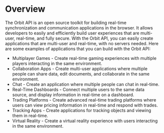 # Overview

The Orbit API is an open source toolkit for building real-time synchronization
and communication applications in the browser. It allows developers to easily
and efficiently build user experiences that are multi-user, real-time, and
fully secure. With the Orbit API, you can easily create applications that are
multi-user and real-time, with no servers needed. Here are some examples of
applications that you can build with the Orbit API:

- Multiplayer Games - Create real-time gaming experiences with multiple players
  interacting in the same environment.
- Collaboration Apps - Create multi-user applications where multiple people can
  share data, edit documents, and collaborate in the same environment.
- Chat - Create an application where multiple people can chat in real-time.
- Real-Time Dashboards - Connect multiple users to the same data source, and
  display information in real-time on a dashboard.
- Trading Platforms - Create advanced real-time trading platforms where users
  can view pricing information in real-time and respond with trades.
- Tracking Apps - Create applications for tracking objects and viewing them in
  real-time.
- Virtual Reality - Create a virtual reality experience with users interacting
  in the same environment.
